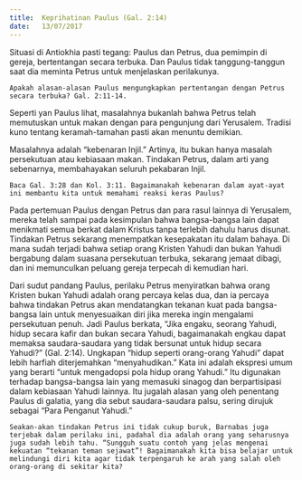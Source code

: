 ```yaml
---
title:  Keprihatinan Paulus (Gal. 2:14)
date:   13/07/2017
---
```


Situasi di Antiokhia pasti tegang: Paulus dan Petrus, dua pemimpin di gereja, bertentangan secara terbuka. Dan Paulus tidak tanggung-tanggun saat dia meminta Petrus untuk menjelaskan perilakunya.

`Apakah alasan-alasan Paulus mengungkapkan pertentangan dengan Petrus secara terbuka? Gal. 2:11-14.`

Seperti yan Paulus lihat, masalahnya bukanlah bahwa Petrus telah memutuskan untuk makan dengan para pengunjung dari Yerusalem. Tradisi kuno tentang keramah-tamahan pasti akan menuntu demikian.

Masalahnya adalah “kebenaran Injil.” Artinya, itu bukan hanya masalah persekutuan atau kebiasaan makan. Tindakan Petrus, dalam arti yang sebenarnya, membahayakan seluruh pekabaran Injil.

`Baca Gal. 3:28 dan Kol. 3:11. Bagaimanakah kebenaran dalam ayat-ayat ini membantu kita untuk memahami reaksi keras Paulus?`

Pada pertemuan Paulus dengan Petrus dan para rasul lainnya di Yerusalem, mereka telah sampai pada kesimpulan bahwa bangsa-bangsa lain dapat menikmati semua berkat dalam Kristus tanpa terlebih dahulu harus disunat. Tindakan Petrus sekarang menempatkan kesepakatan itu dalam bahaya. Di mana sudah terjadi bahwa setiap orang Kristen Yahudi dan bukan Yahudi bergabung dalam suasana persekutuan terbuka, sekarang jemaat dibagi, dan ini memunculkan peluang gereja terpecah di kemudian hari.

Dari sudut pandang Paulus, perilaku Petrus menyiratkan bahwa orang Kristen bukan Yahudi adalah orang percaya kelas dua, dan ia percaya bahwa tindakan Petrus akan mendatangkan tekanan kuat pada bangsa-bangsa lain untuk menyesuaikan diri jika mereka ingin mengalami persekutuan penuh. Jadi Paulus berkata, “Jika engaku, seorang Yahudi, hidup secara kafir dan bukan secara Yahudi, bagaimanakah engkau dapat memaksa saudara-saudara yang tidak bersunat untuk hidup secara Yahudi?” (Gal. 2:14). Ungkapan “hidup seperti orang-orang Yahudi” dapat lebih harfiah diterjemahkan “menyahudikan.” Kata ini adalah ekspresi umum yang berarti “untuk mengadopsi pola hidup orang Yahudi.” Itu digunakan terhadap bangsa-bangsa lain yang memasuki sinagog dan berpartisipasi dalam kebiasaan Yahudi lainnya. Itu jugalah alasan yang oleh penentang Paulus di galatia, yang dia sebut saudara-saudara palsu, sering dirujuk sebagai “Para Penganut Yahudi.”

`Seakan-akan tindakan Petrus ini tidak cukup buruk, Barnabas juga terjebak dalam perilaku ini, padahal dia adalah orang yang seharusnya juga sudah lebih tahu. “Sungguh suatu contoh yang jelas mengenai kekuatan “tekanan teman sejawat”! Bagaimanakah kita bisa belajar untuk melindungi diri kita agar tidak terpengaruh ke arah yang salah oleh orang-orang di sekitar kita?`
